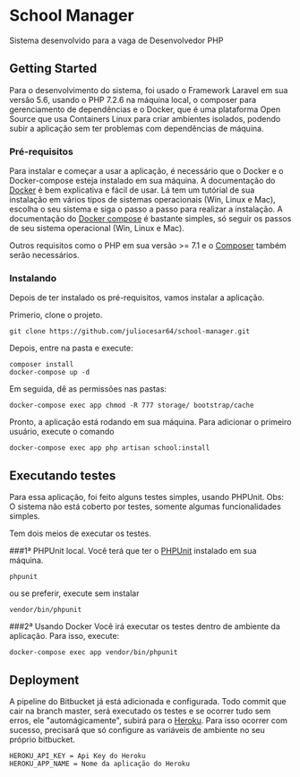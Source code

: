 # School Manager

Sistema desenvolvido para a vaga de Desenvolvedor PHP

## Getting Started

Para o desenvolvimento do sistema, foi usado o Framework Laravel em sua versão 5.6, usando o PHP 7.2.6 na máquina local, o composer para gerenciamento de dependências e o Docker, que é uma plataforma Open Source que usa Containers Linux para criar ambientes isolados, podendo subir a aplicação sem ter problemas com dependências de máquina.

### Pré-requisitos

Para instalar e começar a usar a aplicação, é necessário que o Docker e o Docker-compose esteja instalado em sua máquina.
A documentação do [Docker](https://docs.docker.com/install/#supported-platforms) é bem explicativa e fácil de usar. Lá tem um tutórial de sua instalação em vários tipos de sistemas operacionais (Win, Linux e Mac), escolha o seu sistema e siga o passo a passo para realizar a instalação.
A documentação do [Docker compose](https://docs.docker.com/v17.09/compose/install/#install-compose) é bastante simples, só seguir os passos de seu sistema operacional (Win, Linux e Mac).

Outros requisitos como o PHP em sua versão >= 7.1 e o [Composer](https://getcomposer.org/download/) também serão necessários.

### Instalando

Depois de ter instalado os pré-requisitos, vamos instalar a aplicação.

Primerio, clone o projeto.

```
git clone https://github.com/juliocesar64/school-manager.git
```

Depois, entre na pasta e execute:

```
composer install
docker-compose up -d
```

Em seguida, dê as permissões nas pastas:

```
docker-compose exec app chmod -R 777 storage/ bootstrap/cache
```

Pronto, a aplicação está rodando em sua máquina.
Para adicionar o primeiro usuário, execute o comando

```
docker-compose exec app php artisan school:install
```

## Executando testes

Para essa aplicação, foi feito alguns testes simples, usando PHPUnit.
Obs: O sistema não está coberto por testes, somente algumas funcionalidades simples.

Tem dois meios de executar os testes.

###1ª PHPUnit local.
Você terá que ter o [PHPUnit](https://phpunit.de/getting-started/phpunit-7.html) instalado em sua máquina.
```
phpunit
```
ou se preferir, execute sem instalar

```
vendor/bin/phpunit
```
###2ª Usando Docker
Você irá executar os testes dentro de ambiente da aplicação.
Para isso, execute:
```
docker-compose exec app vendor/bin/phpunit
```

## Deployment

A pipeline do Bitbucket já está adicionada e configurada.
Todo commit que cair na branch master, será executado os testes e se ocorrer tudo sem erros, ele "automágicamente", subirá para o [Heroku](https://www.heroku.com/).
Para isso ocorrer com sucesso, precisará que só configure as variáveis de ambiente no seu próprio bitbucket.
```
HEROKU_API_KEY = Api Key do Heroku
HEROKU_APP_NAME = Nome da aplicação do Heroku
```
